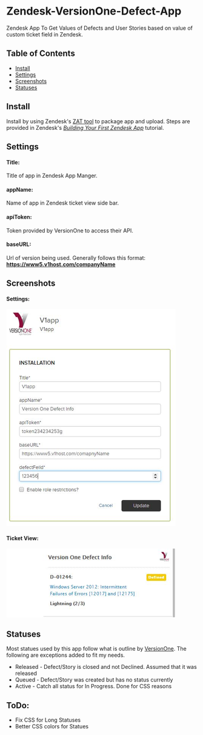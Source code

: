 # Zendesk-VersionOne-Defect-App
Zendesk App To Get Values of Defects and User Stories based on value of custom ticket field in Zendesk.

## Table of Contents
- [Install](https://github.com/mzelmanovich/Zendesk-VersionOne-Defect-App#install)
- [Settings](https://github.com/mzelmanovich/Zendesk-VersionOne-Defect-App#settings)
- [Screenshots](https://github.com/mzelmanovich/Zendesk-VersionOne-Defect-App#screenshots)
- [Statuses](https://github.com/mzelmanovich/Zendesk-VersionOne-Defect-App#statues)

## Install
Install by using Zendesk's [ZAT tool](https://developer.zendesk.com/apps/docs/agent/tools) to package app and upload. Steps are provided in Zendesk's *[Building Your First Zendesk App](https://support.zendesk.com/hc/en-us/articles/203691296)* tutorial.

## Settings
#### Title:
Title of app in Zendesk App Manger.

#### appName:
Name of app in Zendesk ticket view side bar.

#### apiToken:
Token provided by VersionOne to access their API.

#### baseURL:
Url of version being used. Generally follows this format: **https://www5.v1host.com/companyName**

## Screenshots
#### Settings:
![Settings field](https://github.com/mzelmanovich/Zendesk-VersionOne-Defect-App/blob/master/screenshots/settings.JPG?raw=true)


#### Ticket View:
![App Screen Shot](https://github.com/mzelmanovich/Zendesk-VersionOne-Defect-App/blob/master/screenshots/app.JPG?raw=true)

## Statuses
Most statues used by this app follow what is outline by [VersionOne](https://community.versionone.com/Help-Center/Common-Questions/Getting_Started_with_the_API). The following are exceptions added to fit my needs.

* Released - Defect/Story is closed and not Declined. Assumed that it was released
* Queued - Defect/Story was created but has no status currently
* Active - Catch all status for In Progress. Done for CSS reasons

## ToDo:

* Fix CSS for Long Statuses
* Better CSS colors for Statues
